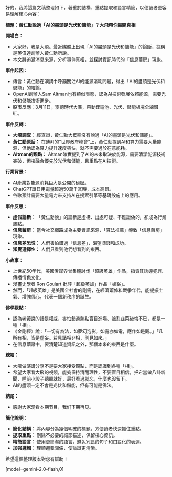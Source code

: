 好的，我將這篇文稿整理如下，著重於結構、重點提取和語言精簡，以便讀者更容易理解核心內容：

**標題：黃仁勳說過「AI的盡頭是光伏和儲能」？大飛帶你揭開真相**

**開場白：**

*   大家好，我是大飛。最近媒體上出現「AI的盡頭是光伏和儲能」的論斷，據稱是英偉達創辦人黃仁勳所說。
*   本文將追溯消息來源，分析事件真相，並探討資訊時代的「信息繭房」現象。

**事件起因：**

*   傳言：黃仁勳在演講中呼籲關注AI的能源消耗問題，得出「AI的盡頭是光伏和儲能」的結論。
*   OpenAI創辦人Sam Altman也有類似表態，認為AI技術發展依賴能源，需要光伏和儲能技術進步。
*   股市反應：3月11日，寧德時代大漲，帶動鋰電池、光伏、儲能板塊全線飄紅。

**事件反轉：**

*   **大飛調查：** 經查證，黃仁勳大概率沒有說過「AI的盡頭是光伏和儲能」。
*   **黃仁勳原話：** 在迪拜的“世界政府峰會”上，黃仁勳提到AI和算力需要大量能源，但他認為算力提升速度夠快，就不需要過於在意能耗。
*   **Altman的觀點：** Altman確實提到了AI的未來取決於能源，需要清潔能源技術突破，但核融合優先於光伏和儲能，且重點在AI技術。

**行業背景：**

*   AI產業對能源消耗巨大是公開的秘密。
*   ChatGPT單日用電量超過50萬千瓦時，成本高昂。
*   谷歌預計需要大量電力來支持AI在搜索引擎等基礎設施上的應用。

**事件反思：**

*   **虛假論斷：** 「黃仁勳說」的論斷是虛構、出處可疑、不難證偽的，卻成為行業熱點。
*   **信息繭房：** 當今社交網路成為主要資訊來源，「算法推薦」導致「信息繭房」現象。
*   **信息差恐慌：** 人們害怕錯過「信息差」，渴望賺錢和成功。
*   **知覺選擇性：** 人們只看到他們想看到的東西。

**小故事：**

*   上世紀50年代，美國传媒界曾集體討伐「超級英雄」作品，指責其誘導犯罪、傳播情色文化。
*   漫畫史學者 Ron Goulart 批評「超級英雄」作品「媚俗」。
*   然而，「超級英雄」是美國全社會的剛需，在經濟蕭條和戰爭年代，能提振士氣、增強信心，代表一個新秩序的誕生。

**佛學觀點：**

*   認為老黃說的話是權威、害怕錯過熱點盲目進場、被割韭菜後悔不已，都是一種「相」。
*   《金剛經》說：「一切有為法，如夢幻泡影，如露亦如電，應作如是觀。」「凡所有相，皆是虛妄。若見諸相非相，則見如來。」
*   在信息繭房中，要清楚知道資訊之外，那個本來的東西是什麼。

**總結：**

*   大飛做演講分享不是要大家接受觀點，而是認識到各種「相」。
*   希望大家看大飛的視頻，能夠保持清醒理性，不要盲目相信，把它當做八卦新聞、睡前小段子聽聽就好，最好看過就忘，什麼也沒留下。
*   AI的盡頭一定不會是光伏和儲能，但有可能是佛法。

**結尾：**

*   感謝大家观看本期节目，我们下期再见。

**簡化說明：**

*   **簡化結構：** 將內容分為幾個明確的標題，方便讀者快速抓住重點。
*   **提取重點：** 刪除不必要的細節描述，保留核心資訊。
*   **精簡語言：** 使用更簡潔的語言，避免冗長的句子和口語化的表達。
*   **加強邏輯：** 理順邏輯關係，使論證更清晰。

希望這個整理版本對您有幫助！

[model=gemini-2.0-flash,0]
